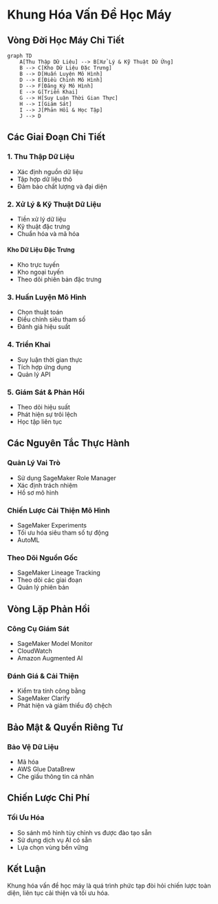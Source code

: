 # Khung Hóa Vấn Đề Học Máy

## Vòng Đời Học Máy Chi Tiết

```mermaid
graph TD
    A[Thu Thập Dữ Liệu] --> B[Xử Lý & Kỹ Thuật Dữ Ứng]
    B --> C[Kho Dữ Liệu Đặc Trưng]
    B --> D[Huấn Luyện Mô Hình]
    D --> E[Điều Chỉnh Mô Hình]
    D --> F[Đăng Ký Mô Hình]
    E --> G[Triển Khai]
    G --> H[Suy Luận Thời Gian Thực]
    H --> I[Giám Sát]
    I --> J[Phản Hồi & Học Tập]
    J --> D
```

## Các Giai Đoạn Chi Tiết

### 1. Thu Thập Dữ Liệu
- Xác định nguồn dữ liệu
- Tập hợp dữ liệu thô
- Đảm bảo chất lượng và đại diện

### 2. Xử Lý & Kỹ Thuật Dữ Liệu
- Tiền xử lý dữ liệu
- Kỹ thuật đặc trưng
- Chuẩn hóa và mã hóa

#### Kho Dữ Liệu Đặc Trưng
- Kho trực tuyến
- Kho ngoại tuyến
- Theo dõi phiên bản đặc trưng

### 3. Huấn Luyện Mô Hình
- Chọn thuật toán
- Điều chỉnh siêu tham số
- Đánh giá hiệu suất

### 4. Triển Khai
- Suy luận thời gian thực
- Tích hợp ứng dụng
- Quản lý API

### 5. Giám Sát & Phản Hồi
- Theo dõi hiệu suất
- Phát hiện sự trôi lệch
- Học tập liên tục

## Các Nguyên Tắc Thực Hành

### Quản Lý Vai Trò
- Sử dụng SageMaker Role Manager
- Xác định trách nhiệm
- Hồ sơ mô hình

### Chiến Lược Cải Thiện Mô Hình
- SageMaker Experiments
- Tối ưu hóa siêu tham số tự động
- AutoML

### Theo Dõi Nguồn Gốc
- SageMaker Lineage Tracking
- Theo dõi các giai đoạn
- Quản lý phiên bản

## Vòng Lặp Phản Hồi

### Công Cụ Giám Sát
- SageMaker Model Monitor
- CloudWatch
- Amazon Augmented AI

### Đánh Giá & Cải Thiện
- Kiểm tra tính công bằng
- SageMaker Clarify
- Phát hiện và giảm thiểu độ chệch

## Bảo Mật & Quyền Riêng Tư

### Bảo Vệ Dữ Liệu
- Mã hóa
- AWS Glue DataBrew
- Che giấu thông tin cá nhân

## Chiến Lược Chi Phí

### Tối Ưu Hóa
- So sánh mô hình tùy chỉnh vs được đào tạo sẵn
- Sử dụng dịch vụ AI có sẵn
- Lựa chọn vùng bền vững

## Kết Luận

Khung hóa vấn đề học máy là quá trình phức tạp đòi hỏi chiến lược toàn diện, liên tục cải thiện và tối ưu hóa.